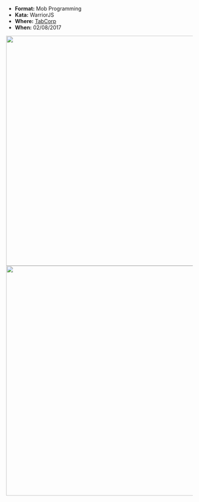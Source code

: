 * **Format:** Mob Programming
* **Kata:** WarriorJS
* **Where:** [TabCorp](https://www.tabcorp.com.au/)
* **When:** 02/08/2017

<img src="https://user-images.githubusercontent.com/2061821/28901064-0e5f0db8-7839-11e7-845f-0eb876d42753.jpg" width="620px" />
<img src="https://user-images.githubusercontent.com/2061821/28901072-19df4a86-7839-11e7-954c-3e2868ac7276.jpg" width="620px" />
